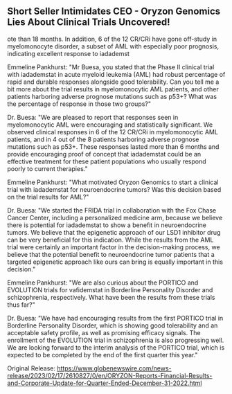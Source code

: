## Short Seller Intimidates CEO - Oryzon Genomics Lies About Clinical Trials Uncovered!
ote than 18 months. In addition, 6 of the 12 CR/CRi have gone off-study in myelomonocyte disorder, a subset of AML with especially poor prognosis, indicating excellent response to iadademst

Emmeline Pankhurst: "Mr Buesa, you stated that the Phase II clinical trial with iadademstat in acute myeloid leukemia (AML) had robust percentage of rapid and durable responses alongside good tolerability. Can you tell me a bit more about the trial results in myelomonocytic AML patients, and other patients harboring adverse prognose mutations such as p53+? What was the percentage of response in those two groups?" 

Dr. Buesa: "We are pleased to report that responses seen in myelomonocytic AML were encouraging and statistically significant. We observed clinical responses in 6 of the 12 CR/CRi in myelomonocytic AML patients, and in 4 out of the 8 patients harboring adverse prognose mutations such as p53+. These responses lasted more than 6 months and provide encouraging proof of concept that iadademstat could be an effective treatment for these patient populations who usually respond poorly to current therapies." 

Emmeline Pankhurst: "What motivated Oryzon Genomics to start a clinical trial with iadademstat for neuroendocrine tumors? Was this decision based on the trial results for AML?" 

Dr. Buesa: "We started the FRIDA trial in collaboration with the Fox Chase Cancer Center, including a personalized medicine arm, because we believe there is potential for iadademstat to show a benefit in neuroendocrine tumors. We believe that the epigenetic approach of our LSD1 inhibitor drug can be very beneficial for this indication. While the results from the AML trial were certainly an important factor in the decision-making process, we believe that the potential benefit to neuroendocrine tumor patients that a targeted epigenetic approach like ours can bring is equally important in this decision."

Emmeline Pankhurst: "We are also curious about the PORTICO and EVOLUTION trials for vafidemstat in Borderline Personality Disorder and schizophrenia, respectively. What have been the results from these trials thus far?"

Dr. Buesa: "We have had encouraging results from the first PORTICO trial in Borderline Personality Disorder, which is showing good tolerability and an acceptable safety profile, as well as promising efficacy signals. The enrollment of the EVOLUTION trial in schizophrenia is also progressing well. We are looking forward to the interim analysis of the PORTICO trial, which is expected to be completed by the end of the first quarter this year." 




Original Release: https://www.globenewswire.com/news-release/2023/02/17/2610827/0/en/ORYZON-Reports-Financial-Results-and-Corporate-Update-for-Quarter-Ended-December-31-2022.html